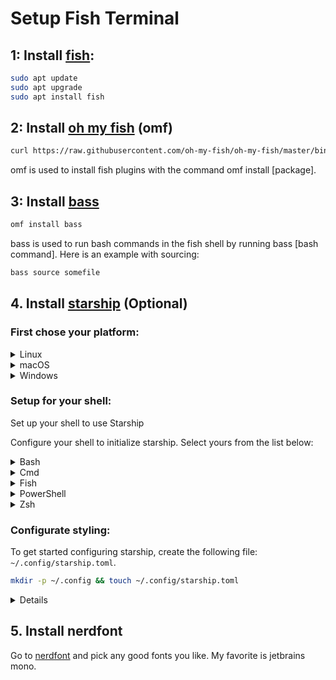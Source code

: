 # Setup Fish Terminal
## 1: Install [fish](https://github.com/fish-shell/fish-shell):
``` Bash
sudo apt update 
sudo apt upgrade
sudo apt install fish
```
## 2: Install [oh my fish](https://github.com/oh-my-fish/oh-my-fish) (omf)
``` Bash
curl https://raw.githubusercontent.com/oh-my-fish/oh-my-fish/master/bin/install | fish
```
omf is used to install fish plugins with the command omf install [package].

## 3: Install [bass](https://github.com/edc/bass?tab=readme-ov-file)
``` Bash
omf install bass
```
bass is used to run bash commands in the fish shell by running bass [bash command]. Here is an example with sourcing:
``` Bash
bass source somefile
```
## 4. Install [starship](https://starship.rs/guide/) (Optional)
### First chose your platform: 
<details>
<summary>Linux</summary>

Install the latest version for your system:

```sh
curl -sS https://starship.rs/install.sh | sh
```

Alternatively, install Starship using any of the following package managers:

| Distribution       | Repository              | Instructions                                                  |
| ------------------ | ----------------------- | ------------------------------------------------------------- |
| **_Any_**          | **[crates.io]**         | `cargo install starship --locked`                             |
| _Any_              | [conda-forge]           | `conda install -c conda-forge starship`                       |
| _Any_              | [Linuxbrew]             | `brew install starship`                                       |
| Alpine Linux 3.13+ | [Alpine Linux Packages] | `apk add starship`                                            |
| Arch Linux         | [Arch Linux Extra]      | `pacman -S starship`                                          |
| CentOS 7+          | [Copr]                  | `dnf copr enable atim/starship` <br /> `dnf install starship` |
| Gentoo             | [Gentoo Packages]       | `emerge app-shells/starship`                                  |
| Manjaro            |                         | `pacman -S starship`                                          |
| NixOS              | [nixpkgs]               | `nix-env -iA nixpkgs.starship`                                |
| openSUSE           | [OSS]                   | `zypper in starship`                                          |
| Void Linux         | [Void Linux Packages]   | `xbps-install -S starship`                                    |

</details>

<details>
<summary>macOS</summary>

Install the latest version for your system:

```sh
curl -sS https://starship.rs/install.sh | sh
```

Alternatively, install Starship using any of the following package managers:

| Repository      | Instructions                            |
| --------------- | --------------------------------------- |
| **[crates.io]** | `cargo install starship --locked`       |
| [conda-forge]   | `conda install -c conda-forge starship` |
| [Homebrew]      | `brew install starship`                 |
| [MacPorts]      | `port install starship`                 |

</details>

<details>
<summary>Windows</summary>

Install the latest version for your system with the MSI-installers from the [releases section](https://github.com/starship/starship/releases/latest).

Install Starship using any of the following package managers:

| Repository      | Instructions                            |
| --------------- | --------------------------------------- |
| **[crates.io]** | `cargo install starship --locked`       |
| [Chocolatey]    | `choco install starship`                |
| [conda-forge]   | `conda install -c conda-forge starship` |
| [Scoop]         | `scoop install starship`                |
| [winget]        | `winget install --id Starship.Starship` |

</details>

### Setup for your shell:
Set up your shell to use Starship

Configure your shell to initialize starship. Select yours from the list below:

<details>
<summary>Bash</summary>

Add the following to the end of `~/.bashrc`:

```sh
eval "$(starship init bash)"
```

</details>

<details>
<summary>Cmd</summary>

You need to use [Clink](https://chrisant996.github.io/clink/clink.html) (v1.2.30+) with Cmd.
Create a file at this path `%LocalAppData%\clink\starship.lua` with the following contents:

```lua
load(io.popen('starship init cmd'):read("*a"))()
```

</details>

<details>
<summary>Fish</summary>

Add the following to the end of `~/.config/fish/config.fish`:

```fish
starship init fish | source
```

</details>

<details>
<summary>PowerShell</summary>

Add the following to the end of your PowerShell configuration (find it by running `$PROFILE`):

```powershell
Invoke-Expression (&starship init powershell)
```

</details>

<details>
<summary>Zsh</summary>

Add the following to the end of `~/.zshrc`:

```sh
eval "$(starship init zsh)"
```

</details>

### Configurate styling:
To get started configuring starship, create the following file: `~/.config/starship.toml`.
```sh 
mkdir -p ~/.config && touch ~/.config/starship.toml
```
<details>
  <summery>File content</summery>
  
  ```toml
  add_newline = true
  # format = """$os$username$hostname$kubernetes$directory$git_branch$git_status"""

  # ---
  
  [os]
  format = '[$symbol](bold white) '   
  disabled = false
  
  [os.symbols]
  Windows = ''
  Arch = '󰣇'
  Ubuntu = ''
  Macos = '󰀵'
  
  # ---
  
  # Shows the username
  [username]
  style_user = 'white bold'
  style_root = 'black bold'
  format = '[$user]($style) '
  disabled = false
  show_always = true
  
  # Shows the hostname
  [hostname]
  ssh_only = true
  format = 'on [$hostname](bold yellow) '
  disabled = false
  
  # Shows current directory
  [directory]
  truncation_length = 1
  truncation_symbol = '…/'
  home_symbol = '󰋜 ~'
  read_only_style = '197'
  read_only = '  '
  format = 'at [$path]($style)[$read_only]($read_only_style) '
  
  # Shows current git branch
  [git_branch]
  symbol = ' '
  format = 'via [$symbol$branch]($style)'
  # truncation_length = 4
  truncation_symbol = '…/'
  style = 'bold green'
  
  # Shows current git status
  [git_status]
  format = '[$all_status$ahead_behind]($style) '
  style = 'bold green'
  conflicted = '🏳'
  up_to_date = ''
  untracked = ' '
  ahead = '⇡${count}'
  diverged = '⇕⇡${ahead_count}⇣${behind_count}'
  behind = '⇣${count}'
  stashed = ' '
  modified = ' '
  staged = '[++\($count\)](green)'
  renamed = '襁 '
  deleted = ' '
```
</details>

## 5. Install nerdfont
Go to [nerdfont](https://www.nerdfonts.com/font-downloads) and pick any good fonts you like.
My favorite is jetbrains mono.
